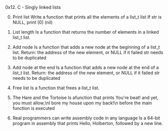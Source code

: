 0x12. C - Singly linked lists

0. Print list
Write a function that prints all the elements of a list_t list
If str is NULL, print [0] (nil)

1. List length
Is a function that returns the number of elements in a linked list_t list.

2. Add node
Is a function that adds a new node at the beginning of a list_t list.
Return: the address of the new element, or NULL if it failed
str needs to be duplicated

3. Add node at the end
Is a function that adds a new node at the end of a list_t list.
Return: the address of the new element, or NULL if it failed
str needs to be duplicated

4. Free list
Is a function that frees a list_t list.

5. The Hare and the Tortoise
Is afunction that prints 
You're beat! and yet, you must allow,\nI bore my house upon my back!\n
before the main function is executed

6. Real programmers can write assembly code in any language
Is a 64-bit program in assembly that prints Hello, Holberton, 
followed by a new line.

